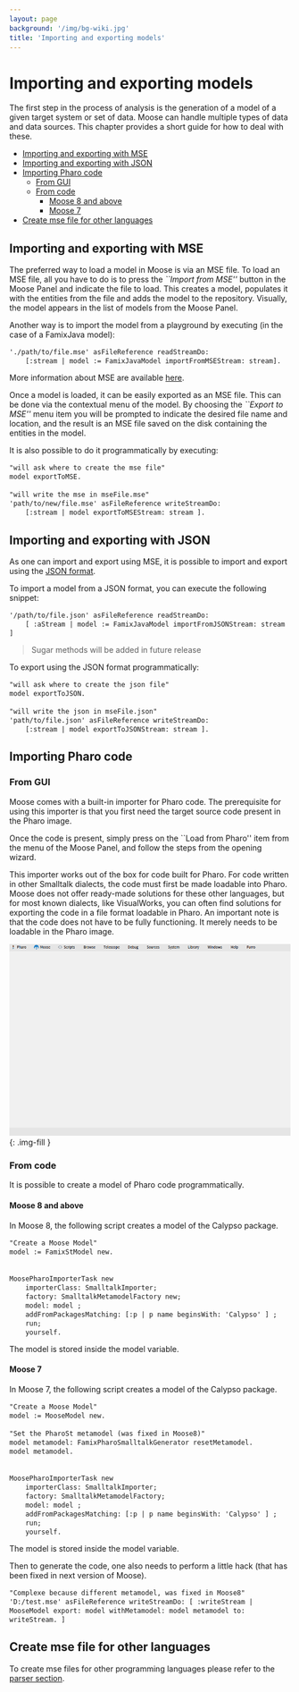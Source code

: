 ```yaml
---
layout: page
background: '/img/bg-wiki.jpg'
title: 'Importing and exporting models'
---
```


# Importing and exporting models <!-- omit in toc -->

The first step in the process of analysis is the generation of a model of a given target system or set of data.
Moose can handle multiple types of data and data sources.
This chapter provides a short guide for how to deal with these.

- [Importing and exporting with MSE](#importing-and-exporting-with-mse)
- [Importing and exporting with JSON](#importing-and-exporting-with-json)
- [Importing Pharo code](#importing-pharo-code)
  - [From GUI](#from-gui)
  - [From code](#from-code)
    - [Moose 8 and above](#moose-8-and-above)
    - [Moose 7](#moose-7)
- [Create mse file for other languages](#create-mse-file-for-other-languages)

## Importing and exporting with MSE

The preferred way to load a model in Moose is via an MSE file.
To load an MSE file, all you have to do is to press the _``Import from MSE''_ button in the Moose Panel and indicate the file to load.
This creates a model, populates it with the entities from the file and adds the model to the repository.
Visually, the model appears in the list of models from the Moose Panel.

Another way is to import the model from a playground by executing (in the case of a FamixJava model):

```st
'./path/to/file.mse' asFileReference readStreamDo:
    [:stream | model := FamixJavaModel importFromMSEStream: stream].
```

More information about MSE are available [here](./fileFormat#mse).

Once a model is loaded, it can be easily exported as an MSE file.
This can be done via the contextual menu of the model.
By choosing the _``Export to MSE''_ menu item you will be prompted to indicate the desired file name and location, and the result is an MSE file saved on the disk containing the entities in the model.

It is also possible to do it programmatically by executing: 

```st
"will ask where to create the mse file"
model exportToMSE.

"will write the mse in mseFile.mse"
'path/to/new/file.mse' asFileReference writeStreamDo: 
    [:stream | model exportToMSEStream: stream ].
```

## Importing and exporting with JSON

As one can import and export using MSE, it is possible to import and export using the [JSON format](./fileFormat#json).

To import a model from a JSON format, you can execute the following snippet:

```st
'/path/to/file.json' asFileReference readStreamDo:
    [ :aStream | model := FamixJavaModel importFromJSONStream: stream ]       
```

> Sugar methods will be added in future release

To export using the JSON format programmatically:

```st
"will ask where to create the json file"
model exportToJSON.

"will write the json in mseFile.json"
'path/to/file.json' asFileReference writeStreamDo: 
    [:stream | model exportToJSONStream: stream ].
```

## Importing Pharo code

### From GUI

Moose comes with a built-in importer for Pharo code. The prerequisite for using this importer is that you first need the target source code present in the Pharo image.

Once the code is present, simply press on the ``Load from Pharo'' item from the menu of the Moose Panel, and follow the steps from the opening wizard.

This importer works out of the box for code built for Pharo.
For code written in other Smalltalk dialects, the code must first be made loadable into Pharo.
Moose does not offer ready-made solutions for these other languages, but for most known dialects, like VisualWorks, you can often find solutions for exporting the code in a file format loadable in Pharo.
An important note is that the code does not have to be fully functioning.
It merely needs to be loadable in the Pharo image.

![Gif showing the manipulation to load Pharo model from Moose](img/importingAndExportingModels/importSTModel.gif){: .img-fill }

### From code

It is possible to create a model of Pharo code programmatically.

#### Moose 8 and above

In Moose 8, the following script creates a model of the Calypso package.

```st
"Create a Moose Model"
model := FamixStModel new.


MoosePharoImporterTask new
    importerClass: SmalltalkImporter;
    factory: SmalltalkMetamodelFactory new;
    model: model ;
    addFromPackagesMatching: [:p | p name beginsWith: 'Calypso' ] ;
    run;
    yourself.
```

The model is stored inside the model variable.

#### Moose 7

In Moose 7, the following script creates a model of the Calypso package.

```st
"Create a Moose Model"
model := MooseModel new.

"Set the PharoSt metamodel (was fixed in Moose8)"
model metamodel: FamixPharoSmalltalkGenerator resetMetamodel.
model metamodel.


MoosePharoImporterTask new
    importerClass: SmalltalkImporter;
    factory: SmalltalkMetamodelFactory;
    model: model ;
    addFromPackagesMatching: [:p | p name beginsWith: 'Calypso' ] ;
    run;
    yourself.
```

The model is stored inside the model variable.

Then to generate the code, one also needs to perform a little hack (that has been fixed in next version of Moose).

```st
"Complexe because different metamodel, was fixed in Moose8"
'D:/test.mse' asFileReference writeStreamDo: [ :writeStream | MooseModel export: model withMetamodel: model metamodel to: writeStream. ]
```

## Create mse file for other languages

To create mse files for other programming languages please refer to the [parser section](./../index#Parser).
